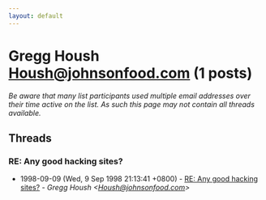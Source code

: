 ```yaml
---
layout: default
---
```


# Gregg Housh <Housh@johnsonfood.com> (1 posts)

_Be aware that many list participants used multiple email addresses over their time active on the list. As such this page may not contain all threads available._

## Threads

### RE: Any good hacking sites?
+ 1998-09-09 (Wed, 9 Sep 1998 21:13:41 +0800) - [RE: Any good hacking sites?](/archive/1998/09/26d229ec4268c38f2296cdb7527b85bc2b524faa076b8d9d3be9f3b5cdb3f23b) - _Gregg Housh \<Housh@johnsonfood.com\>_


